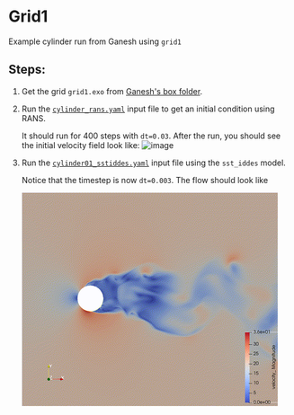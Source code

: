 # Grid1 

Example cylinder run from Ganesh using `grid1`

## Steps:
1. Get the grid `grid1.exo` from [Ganesh's box folder](https://app.box.com/folder/123504580030).

2. Run the [`cylinder_rans.yaml`](cylinder_rans.yaml) input file to
   get an initial condition using RANS.

	It should run for 400 steps with `dt=0.03`.  After the run, you
   should see the initial velocity field look like:
   ![image](https://user-images.githubusercontent.com/15526007/95908370-da3ee880-0d51-11eb-9456-07e275343f41.png)

3. Run the [`cylinder01_sstiddes.yaml`](cylinder01_sstiddes.yaml)
   input file using the `sst_iddes` model.

	Notice that the timestep is now `dt=0.003`.  The flow should look
    like

	![gif](cylinder_small.gif)

